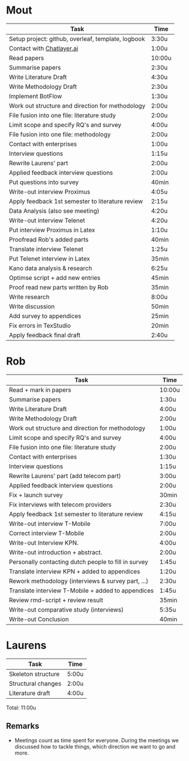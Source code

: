 # Mout

| Task                                               | Time   |
| -------------------------------------------------- | ------ |
| Setup project: github, overleaf, template, logbook | 3:30u  |
| Contact with [Chatlayer.ai](https://chatlayer.ai/) | 1:00u  |
| Read papers                                        | 10:00u |
| Summarise papers                                   | 2:30u  |
| Write Literature Draft                             | 4:30u  |
| Write Methodology Draft                            | 2:30u  |
| Implement BotFlow                                  | 1:30u  |
| Work out structure and direction for methodology   | 2:00u  |
| File fusion into one file: literature study        | 2:00u  |
| Limit scope and specify RQ's and survey            | 4:00u  |
| File fusion into one file: methodology             | 2:00u  |
| Contact with enterprises                           | 1:00u  |
| Interview questions                                | 1:15u  |
| Rewrite Laurens' part                              | 2:00u  |
| Applied feedback interview questions               | 2:00u  |
| Put questions into survey                          | 40min  |
| Write-out interview Proximus                       | 4:05u  |
| Apply feedback 1st semester to literature review   | 2:15u  |
| Data Analysis (also see meeting)                   | 4:20u  |
| Write-out interview Telenet                        | 4:20u  |
| Put interview Proximus in Latex                    | 1:10u  |
| Proofread Rob's added parts                        | 40min  |
| Translate interview Telenet                        | 1:25u  |
| Put Telenet interview in Latex                     | 35min  |
| Kano data analysis & research                      | 6:25u  |
| Optimse script + add new entries                   | 45min  |
| Proof read new parts written by Rob                | 35min  |
| Write research                                     | 8:00u  |
| Write discussion                                   | 50min  |
| Add survey to appendices                           | 25min  |
| Fix errors in TexStudio                            | 20min  |
| Apply feedback final draft                         | 2:40u  |

# Rob
| Task                                                 | Time      |
| ---------------------------------------------------- | --------- |
| Read + mark in papers                                | 10:00u    |
| Summarise papers                                     | 1:30u     |
| Write Literature Draft                               | 4:00u     |
| Write Methodology Draft                              | 2:00u     |                      
| Work out structure and direction for methodology     | 1:00u     |
| Limit scope and specify RQ's and survey              | 4:00u     |
| File fusion into one file: literature study          | 2:00u     |
| Contact with enterprises                             | 1:30u     |
| Interview questions                                  | 1:15u     |
| Rewrite Laurens' part (add telecom part)             | 3:00u     |
| Applied feedback interview questions                 | 2:00u     |
| Fix + launch survey                                  | 30min     |
| Fix interviews with telecom providers                | 2:30u     |
| Apply feedback 1st semester to literature review     | 4:15u     |
| Write-out interview T-Mobile                         | 7:00u     |
| Correct interview T-Mobile                           | 2:00u     |
| Write-out Interview KPN.                             | 4:00u     |
| Write-out introduction + abstract.                   | 2:00u     |
| Personally contacting dutch people to fill in survey | 1:45u     |
| Translate interview KPN + added to appendices        | 1:20u     |
| Rework methodology (interviews & survey part, ...)   | 2:30u     |
| Translate interview T-Mobile + added to appendices   | 1:45u     |
| Review rmd-script + review result                    | 35min     |
| Write-out comparative study (interviews)             | 5:35u     |
| Write-out Conclusion                                 | 40min     |


# Laurens

| Task               | Time  |
| ------------------ | ----- |
| Skeleton structure | 5:00u |
| Structural changes | 2:00u |
| Literature draft   | 4:00u |

Total: 11:00u

## Remarks

- Meetings count as time spent for everyone. During the meetings we discussed how to tackle things, which direction we want to go and more.
